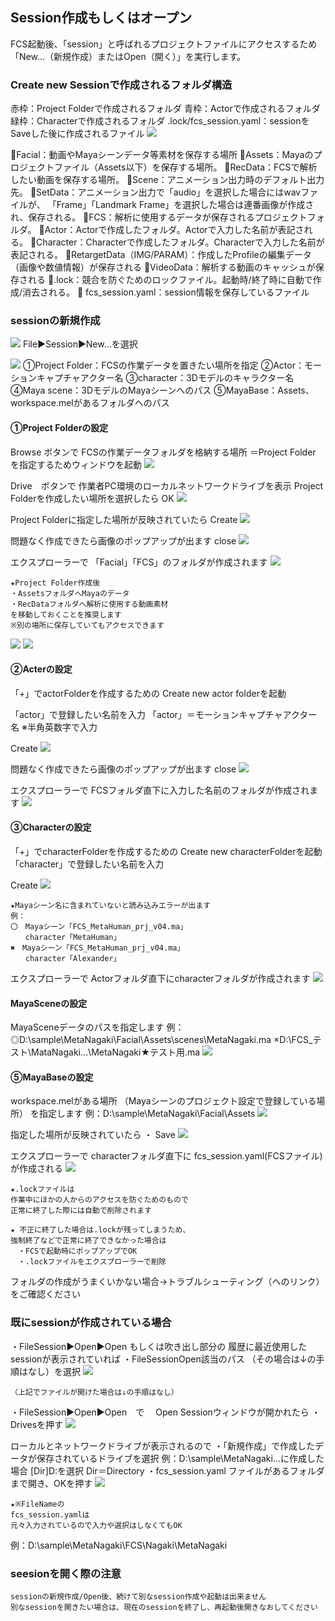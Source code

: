 ## Session作成もしくはオープン
FCS起動後、「session」と呼ばれるプロジェクトファイルにアクセスするため
「New...（新規作成）またはOpen（開く）」を実行します。

### Create new Sessionで作成されるフォルダ構造
赤枠：Project Folderで作成されるフォルダ
青枠：Actorで作成されるフォルダ
緑枠：Characterで作成されるフォルダ
.lock/fcs_session.yaml：sessionをSaveした後に作成されるファイル
![](images/image6.png)

📁Facial：動画やMayaシーンデータ等素材を保存する場所
	📁Assets：Mayaのプロジェクトファイル（Assets以下）を保存する場所。
	📁RecData：FCSで解析したい動画を保存する場所。
	📁Scene：アニメーション出力時のデフォルト出力先。
	📁SetData：アニメーション出力で「audio」を選択した場合にはwavファイルが、
			「Frame」「Landmark Frame」を選択した場合は連番画像が作成され、保存される。
📁FCS：解析に使用するデータが保存されるプロジェクトフォルダ。
	📁Actor：Actorで作成したフォルダ。Actorで入力した名前が表記される。
	📁Character：Characterで作成したフォルダ。Characterで入力した名前が表記される。
	📁RetargetData（IMG/PARAM）：作成したProfileの編集データ（画像や数値情報）が保存される
	📁VideoData：解析する動画のキャッシュが保存される
	📄.lock：競合を防ぐためのロックファイル。起動時/終了時に自動で作成/消去される。
	📄 fcs_session.yaml：session情報を保存しているファイル

### sessionの新規作成   

![](images/image9.png)
File▶Session▶New…を選択

![](images/image16.png)
①Project Folder：FCSの作業データを置きたい場所を指定 
②Actor：モーションキャプチャアクター名 
③character：3Dモデルのキャラクター名
④Maya scene：3DモデルのMayaシーンへのパス
⑤MayaBase：Assets、workspace.melがあるフォルダへのパス

#### ①Project Folderの設定

Browse ボタンで
FCSの作業データフォルダを格納する場所
＝Project Folder
を指定するためウィンドウを起動
![](images/image18.png)

Drive　ボタンで
作業者PC環境のローカルネットワークドライブを表示
Project Folderを作成したい場所を選択したら
OK
![](images/image15.png)

Project Folderに指定した場所が反映されていたら
Create
![](images/image17.png)

問題なく作成できたら画像のポップアップが出ます
close
![](images/image21.png)

エクスプローラーで
「Facial」「FCS」のフォルダが作成されます
![](images/image25.png)

```{note}
★Project Folder作成後
・AssetsフォルダへMayaのデータ
・RecDataフォルダへ解析に使用する動画素材
を移動しておくことを推奨します
※別の場所に保存していてもアクセスできます
```
![](images/image13.png)
![](images/image39.png)


#### ②Acterの設定

「+」でactorFolderを作成するための
Create new actor folderを起動

「actor」で登録したい名前を入力
 「actor」＝モーションキャプチャアクター名
※半角英数字で入力

Create
![](images/image22.png)

問題なく作成できたら画像のポップアップが出ます
close
![](images/image21.png)

エクスプローラーで
FCSフォルダ直下に入力した名前のフォルダが作成されます
![](images/image29.png)


#### ③Characterの設定

「+」でcharacterFolderを作成するための
Create new characterFolderを起動
「character」で登録したい名前を入力

Create
![](images/image14.png)

```{warning}
★Mayaシーン名に含まれていないと読み込みエラーが出ます
例：
〇　Mayaシーン「FCS_MetaHuman_prj_v04.ma」
　　character「MetaHuman」
✖　Mayaシーン「FCS_MetaHuman_prj_v04.ma」
　　character「Alexander」
```

エクスプローラーで
Actorフォルダ直下にcharacterフォルダが作成されます
![](images/image23.png)


#### MayaSceneの設定

MayaSceneデータのパスを指定します
 例：
◎D:\sample\MetaNagaki\Facial\Assets\scenes\MetaNagaki.ma
×D:\FCS_テスト\MataNagaki…\MetaNagaki★テスト用.ma
![](images/image20.png)


#### ⑤MayaBaseの設定

workspace.melがある場所
（Mayaシーンのプロジェクト設定で登録している場所）
を指定します
 例：D:\sample\MetaNagaki\Facial\Assets
![](images/image27.png)


指定した場所が反映されていたら
・ Save
![](images/image35.png)

エクスプローラーで
characterフォルダ直下に
fcs_session.yaml(FCSファイル)が作成される
![](images/image30.png)

```{note}
★.lockファイルは
作業中にほかの人からのアクセスを防ぐためのもので
正常に終了した際には自動で削除されます
```

```{note}
★ 不正に終了した場合は.lockが残ってしまうため、
強制終了などで正常に終了できなかった場合は
　・FCSで起動時にポップアップでOK
　・.lockファイルをエクスプローラーで削除
```
フォルダの作成がうまくいかない場合→トラブルシューティング（へのリンク）をご確認ください

### 既にsessionが作成されている場合

・FileSession▶Open▶Open
もしくは吹き出し部分の 履歴に最近使用したsessionが表示されていれば
・FileSessionOpen該当のパス （その場合は↓の手順はなし）を選択
![](images/image24.png)

```{note}
（上記でファイルが開けた場合は↓の手順はなし）
```

・FileSession▶Open▶Open　で
　Open Sessionウィンドウが開かれたら
・Drivesを押す
![](images/image33.png)

ローカルとネットワークドライブが表示されるので
・「新規作成」で作成したデータが保存されているドライブを選択
例：D:\sample\MetaNagaki…に作成した場合 [Dir]D:を選択
Dir＝Directory
・fcs_session.yaml ファイルがあるフォルダまで開き、OKを押す
![](images/image26.png)

```{note}
★※FileNameの
fcs_session.yamlは 
元々入力されているので入力や選択はしなくてもOK
```
例：D:\sample\MetaNagaki\FCS\Nagaki\MetaNagaki


### seesionを開く際の注意


```{warning}
sessionの新規作成/Open後、続けて別なsession作成や起動は出来ません
別なsessionを開きたい場合は、現在のsessionを終了し、再起動後開きなおしてください
```